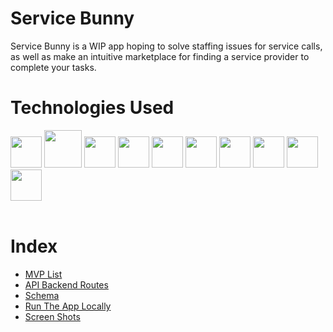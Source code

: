 # Service Bunny 

Service Bunny is a WIP app hoping to solve staffing issues for service calls, as well as make an intuitive marketplace for finding a service provider to complete your tasks. 

# Technologies Used

<div>
<img src="https://cdn.jsdelivr.net/gh/devicons/devicon/icons/python/python-original.svg" width="50" />
<img src="https://devicon-website.vercel.app/api/sqlalchemy/original.svg" width="60"/>
<img src="https://cdn.jsdelivr.net/gh/devicons/devicon/icons/flask/flask-original.svg" width="50" />
<img src="https://cdn.jsdelivr.net/gh/devicons/devicon/icons/react/react-original.svg" width="50" />
<img src="https://cdn.jsdelivr.net/gh/devicons/devicon/icons/redux/redux-original.svg" width="50" />
<img src="https://cdn.jsdelivr.net/gh/devicons/devicon/icons/javascript/javascript-original.svg" width="50" />
<img src="https://cdn.jsdelivr.net/gh/devicons/devicon/icons/css3/css3-original.svg" width="50" />
<img src="https://cdn.jsdelivr.net/gh/devicons/devicon/icons/html5/html5-original.svg" width="50" />
<img src="https://cdn.jsdelivr.net/gh/devicons/devicon/icons/git/git-original.svg" width="50" />
<img src="https://cdn.jsdelivr.net/gh/devicons/devicon/icons/visualstudio/visualstudio-plain.svg" width="50" />
</div>
<br>

# Index
* [MVP List](https://github.com/AnthonyFebles/Service-Bunny/wiki/MVP-List)
* [API Backend Routes](https://github.com/AnthonyFebles/Service-Bunny/wiki/API-Routes)
* [Schema](https://github.com/AnthonyFebles/Service-Bunny/wiki/Schema)
* [Run The App Locally](https://github.com/AnthonyFebles/Service-Bunny/wiki/Run-The-App-Locally)
* [Screen Shots](https://github.com/AnthonyFebles/Service-Bunny/wiki/ScreenShots)

